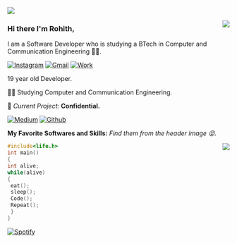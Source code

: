 
![](https://github.com/halfrost/halfrost/blob/master/icons/header_.png)

<img align='right' src="https://github-readme-stats.vercel.app/api?username=rohith1125&show_icons=true">

### Hi there I'm Rohith,



I am a Software Developer who is studying a BTech in Computer and Communication Engineering
👨‍💻.

[![Instagram](https://img.shields.io/static/v1?label=Instagram&message=%20&color=orange&logo=Instagram&style=flat-square&logoColor=white)](https://www.instagram.com/rohith.salvatore/)
[![Gmail](https://img.shields.io/static/v1?label=Rohith&message=%20&color=red&logo=gmail&style=flat-square&logoColor=white)](mailto:tanukusai.sai52@gmail.com)
[![Work](https://img.shields.io/static/v1?label=Rohith&message=%20&color=blue&logo=microsoft&style=flat-square&logoColor=white)](mailto:tanuku.sairohith@learner.manipal.edu)

   19 year old Developer.
 
👨‍🎓 Studying Computer and Communication Engineering.

🚧 *Current Project:* **Confidential.**


   
   
<a href="https://medium.com/@tanukusai.sai52" target="_blank"><img alt="Medium" src="https://img.shields.io/badge/medium-%2312100E.svg?&style=for-the-badge&logo=medium&logoColor=white" /></a>
<a href="https://github.com/rohith1125" target="_blank"><img alt="Github" src="https://img.shields.io/badge/GitHub-%2312100E.svg?&style=for-the-badge&logo=Github&logoColor=white" /></a>


**My Favorite Softwares and Skills:**  *Find them from the header image 😝.*


<a href="https://github.com/rohith1125/github-readme-stats">
  <img align="right" src="https://github-readme-stats.vercel.app/api/top-langs/?username=rohith1125&layout=compact&theme=light" />
</a>


```C
#include<life.h>
int main()
{
int alive;
while(alive)
{
 eat();
 sleep();
 Code();
 Repeat();
 }
}
```

[![Spotify](https://novatorem.vercel.app/api/spotify-playing)](https://open.spotify.com/user/31uwc2fhyb6dzc4basycocph6hfu?si=_9-3EUbHS5Sm_wpL5MxgBg)
